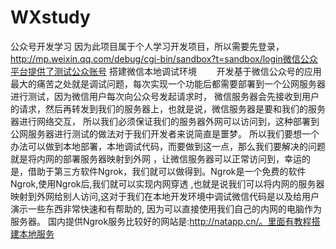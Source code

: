 # WXstudy
公众号开发学习
  因为此项目属于个人学习开发项目，所以需要先登录，
  http://mp.weixin.qq.com/debug/cgi-bin/sandbox?t=sandbox/login微信公众平台提供了测试公众账号
  搭建微信本地调试环境
　　开发基于微信公众号的应用最大的痛苦之处就是调试问题，每次实现一个功能后都需要部署到一个公网服务器进行测试，因为微信用户每次向公众号发起请求时，
  微信服务器会先接收到用户的请求，然后再转发到我们的服务器上，也就是说，微信服务器是要和我们的服务器进行网络交互，
  所以我们必须保证我们的服务器外网可以访问到，这种部署到公网服务器进行测试的做法对于我们开发者来说简直是噩梦。
  所以我们要想一个办法可以做到本地部署，本地调试代码，而要做到这一点，那么我们要解决的问题就是将内网的部署服务器映射到外网
  ，让微信服务器可以正常访问到，幸运的是，借助于第三方软件Ngrok，我们就可以做得到。Ngrok是一个免费的软件Ngrok,使用Ngrok后,我们就可以实现内网穿透
  ,也就是说我们可以将内网的服务器映射到外网给别人访问,这对于我们在本地开发环境中调试微信代码是以及给用户演示一些东西非常快速和有帮助的,
  因为可以直接使用我们自己的内网的电脑作为服务器。
国内提供Ngrok服务比较好的网站是:http://natapp.cn/。里面有教程搭建本地服务
